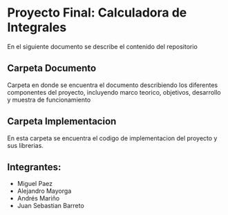 # Proyecto Final: Calculadora de Integrales
En el siguiente documento se describe el contenido del repositorio

## Carpeta Documento

Carpeta en donde se encuentra el documento describiendo los diferentes componentes del proyecto, incluyendo marco teorico, objetivos, desarrollo y muestra de funcionamiento

## Carpeta Implementacion

En esta carpeta se encuentra el codigo de implementacion del proyecto y sus librerias.

## Integrantes:

* Miguel Paez
* Alejandro Mayorga
* Andrés Mariño
* Juan Sebastian Barreto

